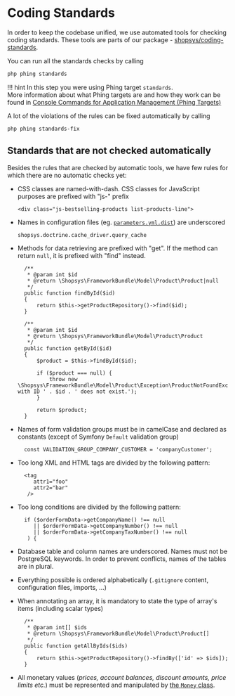 # Coding Standards

In order to keep the codebase unified, we use automated tools for checking coding standards. These tools are parts of our package -
[shopsys/coding-standards](https://github.com/shopsys/coding-standards/).

You can run all the standards checks by calling
``` sh
php phing standards
```

!!! hint
    In this step you were using Phing target `standards`.  
    More information about what Phing targets are and how they work can be found in [Console Commands for Application Management (Phing Targets)](../introduction/console-commands-for-application-management-phing-targets.md)

A lot of the violations of the rules can be fixed automatically by calling
``` sh
php phing standards-fix
```

## Standards that are not checked automatically
Besides the rules that are checked by automatic tools, we have few rules for which there are no automatic checks yet:

- CSS classes are named-with-dash. CSS classes for JavaScript purposes are prefixed with "js-" prefix
    ```
    <div class="js-bestselling-products list-products-line">
    ```

- Names in configuration files (eg. [`parameters.yml.dist`](https://github.com/shopsys/project-base/blob/9.0/config/parameters.yml.dist)) are underscored
    ```
    shopsys.doctrine.cache_driver.query_cache
    ```

- Methods for data retrieving are prefixed with "get". If the method can return `null`, it is prefixed with "find" instead.
    <!-- language: lang-php -->

        /**
         * @param int $id
         * @return \Shopsys\FrameworkBundle\Model\Product\Product|null
         */
        public function findById($id)
        {
            return $this->getProductRepository()->find($id);
        }

        /**
         * @param int $id
         * @return \Shopsys\FrameworkBundle\Model\Product\Product
         */
        public function getById($id)
        {
            $product = $this->findById($id);

            if ($product === null) {
                throw new \Shopsys\FrameworkBundle\Model\Product\Exception\ProductNotFoundException('Product with ID ' . $id . ' does not exist.');
            }

            return $product;
        }

- Names of form validation groups must be in camelCase and declared as constants (except of Symfony `Default` validation group)
    <!-- language: lang-php -->

        const VALIDATION_GROUP_COMPANY_CUSTOMER = 'companyCustomer';

- Too long XML and HTML tags are divided by the following pattern:
    <!-- language: lang-xml -->

        <tag
           attr1="foo"
           attr2="bar"
         />

- Too long conditions are divided by the following pattern:
    <!-- language: lang-php -->

        if ($orderFormData->getCompanyName() !== null
           || $orderFormData->getCompanyNumber() !== null
           || $orderFormData->getCompanyTaxNumber() !== null
         ) {

- Database table and column names are underscored. Names must not be PostgreSQL keywords. In order to prevent conflicts, names of the tables are in plural.
- Everything possible is ordered alphabetically (`.gitignore` content, configuration files, imports, ...)
- When annotating an array, it is mandatory to state the type of array's items (including scalar types)
    <!-- language: lang-php -->

        /**
         * @param int[] $ids
         * @return \Shopsys\FrameworkBundle\Model\Product\Product[]
         */
        public function getAllByIds($ids)
        {
            return $this->getProductRepository()->findBy(['id' => $ids]);
        }

- All monetary values (*prices, account balances, discount amounts, price limits etc.*) must be represented and manipulated by [the `Money` class](../model/how-to-work-with-money.md).

